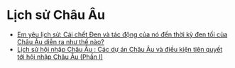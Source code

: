# Lịch sử Châu Âu

- [Em yêu lịch sử: Cái chết Đen và tác động của nó đến thời kỳ đen tối của Châu Âu diễn ra như thế nào?](https://spiderum.com/bai-dang/Em-yeu-lich-su-Cai-chet-Den-va-tac-dong-cua-no-den-thoi-ky-den-toi-cua-Chau-Au-dien-ra-nhu-the-nao-zTKgiWFNkXhp)
- [Lịch sử hội nhập Châu Âu : Các dự án Châu Âu và điều kiện tiên quyết tới hội nhập Châu Âu (Phần I)](https://spiderum.com/bai-dang/Lich-su-hoi-nhap-Chau-Au-Cac-du-an-Chau-Au-va-dieu-kien-tien-quyet-toi-hoi-nhap-Chau-Au-Phan-I-KQuRzmM9gdPZ)
